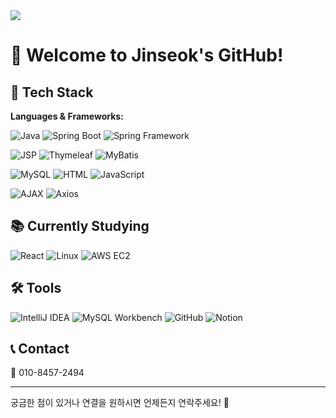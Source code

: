 
<img src="https://capsule-render.vercel.app/api?type=Venom&color=&height=300&section=header&text=Welcome to%20Jinseok's Github&fontSize=40" />

# 👋 Welcome to Jinseok's GitHub!

## 🚀 Tech Stack

**Languages & Frameworks:**

![Java](https://img.shields.io/badge/Java-007396?style=for-the-badge&logo=java&logoColor=white) ![Spring Boot](https://img.shields.io/badge/Spring_Boot-6DB33F?style=for-the-badge&logo=springboot&logoColor=white) ![Spring Framework](https://img.shields.io/badge/Spring_Framework-6DB33F?style=for-the-badge&logo=spring&logoColor=white)

![JSP](https://img.shields.io/badge/JSP-F7DF1E?style=for-the-badge&logo=java&logoColor=black) ![Thymeleaf](https://img.shields.io/badge/Thymeleaf-003F34?style=for-the-badge&logo=thymeleaf&logoColor=white) ![MyBatis](https://img.shields.io/badge/MyBatis-3C3C3C?style=for-the-badge&logo=mybatis&logoColor=white)

![MySQL](https://img.shields.io/badge/MySQL-000000?style=for-the-badge&logo=mysql&logoColor=white) ![HTML](https://img.shields.io/badge/HTML-E34F26?style=for-the-badge&logo=html5&logoColor=white) ![JavaScript](https://img.shields.io/badge/JavaScript-F7DF1E?style=for-the-badge&logo=javascript&logoColor=black)

![AJAX](https://img.shields.io/badge/AJAX-007ACC?style=for-the-badge&logo=ajax&logoColor=white) ![Axios](https://img.shields.io/badge/Axios-5A29E3?style=for-the-badge&logo=axios&logoColor=white)

## 📚 Currently Studying

![React](https://img.shields.io/badge/React-61DAFB?style=for-the-badge&logo=react&logoColor=black) ![Linux](https://img.shields.io/badge/Linux-FCC624?style=for-the-badge&logo=linux&logoColor=black) ![AWS EC2](https://img.shields.io/badge/AWS_EC2-FF9900?style=for-the-badge&logo=amazon-aws&logoColor=white)

## 🛠️ Tools

![IntelliJ IDEA](https://img.shields.io/badge/IntelliJ_IDEA-000000?style=for-the-badge&logo=intellij-idea&logoColor=white) ![MySQL Workbench](https://img.shields.io/badge/MySQL_Workbench-00618A?style=for-the-badge&logo=mysql&logoColor=white) ![GitHub](https://img.shields.io/badge/GitHub-181717?style=for-the-badge&logo=github&logoColor=white) ![Notion](https://img.shields.io/badge/Notion-000000?style=for-the-badge&logo=notion&logoColor=white)

## 📞 Contact

📱 010-8457-2494

---

궁금한 점이 있거나 연결을 원하시면 언제든지 연락주세요! 🌟
